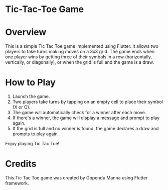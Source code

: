 # Tic-Tac-Toe Game
# Overview
This is a simple Tic Tac Toe game implemented using Flutter. It allows two players to take turns making moves on a 3x3 grid. The game ends when one player wins by getting three of their symbols in a row (horizontally, vertically, or diagonally), or when the grid is full and the game is a draw.

# How to Play
1. Launch the game.
2. Two players take turns by tapping on an empty cell to place their symbol (X or O).
3. The game will automatically check for a winner after each move.
4. If there's a winner, the game will display a message and prompt to play again.
5. If the grid is full and no winner is found, the game declares a draw and prompts to play again.

Enjoy playing Tic Tac Toe!

# Credits
This Tic Tac Toe game was created by Gopendu Manna using Flutter framework.
